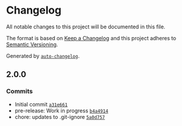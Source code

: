# Changelog

All notable changes to this project will be documented in this file.

The format is based on [Keep a Changelog](https://keepachangelog.com/en/1.0.0/)
and this project adheres to [Semantic Versioning](https://semver.org/spec/v2.0.0.html).

Generated by [`auto-changelog`](https://github.com/CookPete/auto-changelog).

## 2.0.0

### Commits

- Initial commit [`a31e661`](https://github.com/UtahGooner/report-scheduler/commit/a31e661073f70465996031573c5802b9a4599610)
- pre-release: Work in progress [`b4a4914`](https://github.com/UtahGooner/report-scheduler/commit/b4a4914834d5c07d92fea5b8967239d700d023eb)
- chore: updates to .git-ignore [`5a0d757`](https://github.com/UtahGooner/report-scheduler/commit/5a0d757f5386c9e84f17bb99958fa0d2bcd20aa0)
